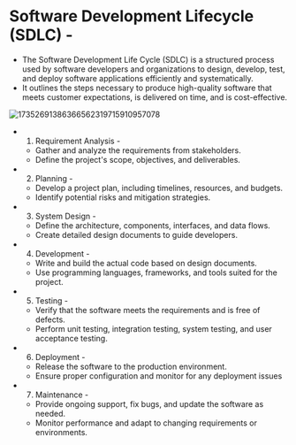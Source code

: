 # Software Development Lifecycle (SDLC) -
- The Software Development Life Cycle (SDLC) is a structured process used by software developers and organizations to design, develop, test, and deploy software applications efficiently and systematically.
- It outlines the steps necessary to produce high-quality software that meets customer expectations, is delivered on time, and is cost-effective.


![17352691386366562319715910957078](https://github.com/user-attachments/assets/a02e4add-36df-49f8-9d3c-21e13a271912)


- 1. Requirement Analysis -
  - Gather and analyze the requirements from stakeholders.
  - Define the project's scope, objectives, and deliverables.

- 2. Planning -
  - Develop a project plan, including timelines, resources, and budgets.
  - Identify potential risks and mitigation strategies.

- 3. System Design -
  - Define the architecture, components, interfaces, and data flows.
  - Create detailed design documents to guide developers.

- 4. Development -
  - Write and build the actual code based on design documents.
  - Use programming languages, frameworks, and tools suited for the project.

- 5. Testing -
  - Verify that the software meets the requirements and is free of defects.
  - Perform unit testing, integration testing, system testing, and user acceptance testing.

- 6. Deployment -
  - Release the software to the production environment.
  - Ensure proper configuration and monitor for any deployment issues

- 7. Maintenance -
  - Provide ongoing support, fix bugs, and update the software as needed.
  - Monitor performance and adapt to changing requirements or environments.
